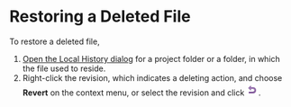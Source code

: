 # Restoring a Deleted File
To restore a deleted file,
1. [Open the Local History dialog](Viewing-Local-History-of-a-File-or-Folder.md) for a project folder or a folder, in which the file used to reside.
1. Right-click the revision, which indicates a deleting action, and choose **Revert** on the context menu, or select the revision and click
 ![Revert Unchanged Icon](/images/vcsToolbarRevertUnchangedIcon.png).
